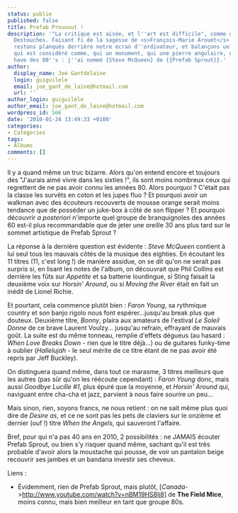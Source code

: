 ```yaml
---
status: publie
published: false
title: Prefab Prouuuut !
description: '"La critique est aisée, et l''art est difficile", comme disait <s>Voltaire</s>
  Destouches. Faisant fi de la sagesse de <s>François-Marie Arouet</s> Philippe Néricault,
  restons planqués derrière notre écran d''ordinateur, et balançons un peu sur ce
  qui est considéré comme, qui un monument, qui une pierre angulaire, qui un must
  have des 80''s : j''ai nommé {Steve McQueen} de {{Prefab Sprout}}.'
author:
  display_name: Joe Gantdelaine
  login: guiguilele
  email: joe_gant_de_laine@hotmail.com
  url: ''
author_login: guiguilele
author_email: joe_gant_de_laine@hotmail.com
wordpress_id: 566
date: '2010-01-24 13:49:33 +0100'
categories:
- Catégories
tags:
- Albums
comments: []
---
```

Il y a quand même un truc bizarre. Alors qu'on entend encore et toujours des "J'aurais aimé vivre dans les sixties !", ils sont moins nombreux ceux qui regrettent de ne pas avoir connu les années 80. Alors pourquoi ? C'était pas la classe les survêts en coton et les jupes fluo ? Et pourquoi avoir un walkman avec des écouteurs recouverts de mousse orange serait moins tendance que de posséder un juke-box à côté de son flipper ? Et pourquoi découvrir *a posteriori* n'importe quel groupe de branquignoles des années 60 est-il plus recommandable que de jeter une oreille 30 ans plus tard sur le sommet artistique de Prefab Sprout ?

La réponse à la dernière question est évidente : *Steve McQueen* contient à lui seul tous les mauvais côtés de la musique des eighties. En écoutant les 11 titres (11, c'est long !) de manière assidue, on se dit qu'on ne serait pas surpris si, en lisant les notes de l'album, on découvrait que Phil Collins est derrière les fûts sur *Appetite* et sa batterie lourdingue, si Sting faisait la deuxième voix sur *Horsin' Around*, ou si *Moving the River* était en fait un inédit de Lionel Richie.

Et pourtant, cela commence plutôt bien : *Faron Young*, sa rythmique country et son banjo rigolo nous font espérer...jusqu'au break plus que douteux. Deuxième titre, *Bonny*, plaira aux amateurs de l'estival *Le Soleil Donne* de ce brave Laurent Voulzy... jusqu'au refrain, effrayant de mauvais goût. La suite est du même tonneau, remplie d'effets dégueus (au hasard : *When Love Breaks Down* - rien que le titre déjà...) ou de guitares funky-time à oublier (*Hallelujah* - le seul mérite de ce titre étant de ne pas avoir été repris par Jeff Buckley).

On distinguera quand même, dans tout ce marasme, 3 titres meilleurs que les autres (pas sûr qu'on les réécoute cependant) : *Faron Young* donc, mais aussi *Goodbye Lucille #1*, plus épuré que la moyenne, et *Horsin' Around* qui, naviguant entre cha-cha et jazz, parvient à nous faire sourire un peu...

Mais sinon, rien, soyons francs, ne nous retient : on ne sait même plus quoi dire de *Desire as*, et ce ne sont pas les pets de claviers sur le onzième et dernier (ouf !) titre *When the Angels*, qui sauveront l'affaire.

Bref, pour qui n'a pas 40 ans en 2010, 2 possibilités : ne JAMAIS écouter Prefab Sprout, ou bien s'y risquer quand même, sachant qu'il est très probable d'avoir alors la moustache qui pousse, de voir un pantalon beige recouvrir ses jambes et un bandana investir ses cheveux.

Liens :
- Évidemment, rien de Prefab Sprout, mais plutôt, [*Canada*->http://www.youtube.com/watch?v=nBM19HS8lj8] de __The Field Mice__, moins connu, mais bien meilleur en tant que groupe 80s.

